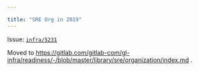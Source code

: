 ```yaml
---

title: "SRE Org in 2019"
---
```








Issue: [`infra/5231`](https://gitlab.com/gitlab-com/gl-infra/infrastructure/issues/6210)

Moved to <https://gitlab.com/gitlab-com/gl-infra/readiness/-/blob/master/library/sre/organization/index.md> .
